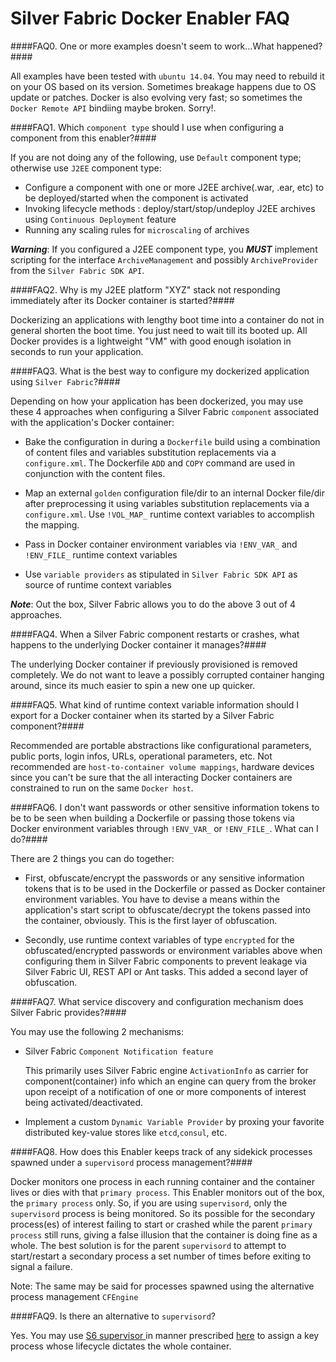 Silver Fabric Docker Enabler FAQ
=================================

####FAQ0. One or more examples doesn't seem to work...What happened?####

All examples have been tested with `ubuntu 14.04`. You may need to rebuild it on your OS based on its version. Sometimes breakage happens due to OS update or patches. Docker is also evolving very fast; so sometimes the `Docker Remote API` bindiing maybe broken. Sorry!.

####FAQ1. Which `component type` should I use when configuring a component from this enabler?####

If you are not doing any of the following, use `Default` component type; otherwise use `J2EE` component type:

- Configure a component with one or more J2EE archive(.war, .ear, etc) to be deployed/started when the component is activated
- Invoking lifecycle methods : deploy/start/stop/undeploy J2EE archives using `Continuous Deployment` feature
- Running any scaling rules for `microscaling` of archives

***Warning***: If you configured a J2EE component type, you ***MUST*** implement scripting for the interface `ArchiveManagement` and possibly `ArchiveProvider` from the `Silver Fabric SDK API`.

####FAQ2. Why is my J2EE platform "XYZ" stack not responding immediately after its Docker container is started?####

Dockerizing an applications with lengthy boot time into a container do not in general shorten the boot time. You just need to wait till its booted up. All Docker provides is a lightweight "VM" with good enough isolation in seconds to run your application.

####FAQ3. What is the best way to configure my dockerized application using `Silver Fabric`?####

Depending on how your application has been dockerized, you may use these 4 approaches when configuring a Silver Fabric `component` associated with the application's Docker container:

- Bake the configuration in during a `Dockerfile` build using a combination of content files and variables substitution replacements via a `configure.xml`. The Dockerfile `ADD` and `COPY` command are used in conjunction with the content files.

- Map an external `golden` configuration file/dir to an internal Docker file/dir after preprocessing it using variables substitution replacements via a `configure.xml`. Use `!VOL_MAP_` runtime context variables to accomplish the mapping.

- Pass in Docker container environment variables via `!ENV_VAR_` and `!ENV_FILE_` runtime context variables
- Use `variable providers` as stipulated in `Silver Fabric SDK API` as source of runtime context variables

***Note***: Out the box, Silver Fabric allows you to do the above 3 out of 4 approaches.

####FAQ4. When a Silver Fabric component restarts or crashes, what happens to the underlying Docker container it manages?####

The underlying Docker container if previously provisioned is removed completely. We do not want to leave a possibly corrupted container hanging around, since its much easier to spin a new one up quicker.

####FAQ5. What kind of runtime context variable information should I export for a Docker container when its started by a Silver Fabric component?####

Recommended are portable abstractions like configurational parameters, public ports, login infos, URLs, operational parameters, etc.
Not recommended are `host-to-container volume mappings`, hardware devices since you can't be sure that the all interacting Docker containers are constrained to run on the same `Docker host`.

####FAQ6. I don't want passwords or other sensitive information tokens to be to be seen when building a Dockerfile or passing those tokens via Docker environment variables through `!ENV_VAR_` or `!ENV_FILE_`. What can I do?####

There are 2 things you can do together:

- First, obfuscate/encrypt the passwords or any sensitive information tokens that is to be used in the Dockerfile or
passed as Docker container environment variables. You have to devise a means within the application's start script to obfuscate/decrypt the tokens passed into the container, obviously. This is the first layer of obfuscation.

- Secondly, use runtime context variables of type `encrypted` for the obfuscated/encrypted passwords or environment variables above when configuring them in Silver Fabric components to prevent leakage via Silver Fabric UI, REST API or Ant tasks. This added a second layer of obfuscation.

####FAQ7. What service discovery and configuration mechanism does Silver Fabric provides?####

You may use the following 2 mechanisms:

- Silver Fabric `Component Notification feature`

  This primarily uses Silver Fabric engine `ActivationInfo` as carrier for component(container) info which an engine can query from the broker upon receipt of a notification of one or more components of interest being activated/deactivated.

- Implement a custom `Dynamic Variable Provider` by proxing your favorite distributed key-value stores like `etcd`,`consul`, etc.

####FAQ8. How does this Enabler keeps track of any sidekick processes spawned under a `supervisord` process management?####

Docker monitors one process in each running container and the container lives or dies with that `primary process`. This Enabler monitors out of the box, the `primary process` only. So, if you are using `supervisord`, only the `supervisord` process is being monitored.  So its possible for the secondary process(es) of interest failing to start or crashed while the parent `primary process` still runs, giving a false illusion that the container is doing fine as a whole. The best solution is for the parent `supervisord` to attempt to start/restart a secondary process a set number of times before exiting to signal a failure. 

Note: The same may be said for processes spawned using the alternative process management `CFEngine`

####FAQ9. Is there an alternative to `supervisord`?

Yes. You may use [S6 supervisor ](http://www.skarnet.org/software/s6/) in manner prescribed [here](http://blog.tutum.co/2014/12/02/docker-and-s6-my-new-favorite-process-supervisor/) to assign a key process whose lifecycle dictates the whole container.
